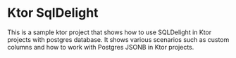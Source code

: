# Ktor SqlDelight
This is a sample ktor project that shows how to use SQLDelight in Ktor projects with postgres database.
It shows various scenarios such as custom columns and how to work with Postgres JSONB in Ktor projects.
